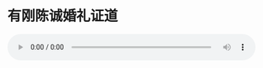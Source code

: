 # 有刚陈诚婚礼证道

<audio style="width: 100%;" preload="false" controls controlslist="nodownload"><source src="//cdn.simai.ml/audio/mp3/old/12165.mp3" type="audio/mpeg">Your browser does not support the audio element.</audio>


